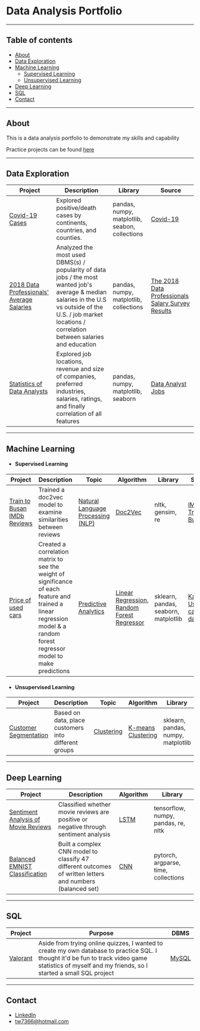 # Data Analysis Portfolio

------------
## Table of contents
* [About](#about)
* [Data Exploration](#data-exploration)
* [Machine Learning](#machine-learning)
  * [Supervised Learning](#supervised-learning)
  * [Unsupervised Learning](#unsupervised-learning)
* [Deep Learning](#deep-learning)
* [SQL](#sql)
* [Contact](#contact)


------------
## __About__
This is a data analysis portfolio to demonstrate my skills and capability

Practice projects can be found [here](https://github.com/tw7366/Data-Analysis-Practice-Using-Python)


------------
## __Data Exploration__
__Project__ | __Description__ | __Library__ | __Source__
------------|-----------------|-------------|------------
[Covid-19 Cases](https://github.com/tw7366/Projects/blob/master/Projects/Covid-19.ipynb) | Explored positive/death cases by continents, countries, and counties. | pandas, numpy, matplotlib, seabon, collections | [Covid-19](https://data.world/covid-19-data-resource-hub/covid-19-case-counts)
[2018 Data Professionals' Average Salaries](https://github.com/tw7366/Projects/blob/master/Projects/2018%20Data%20Professionals'%20Average%20Salaries.ipynb) | Analyzed the most used DBMS(s) / popularity of data jobs / the most wanted job's average & median salaries in the U.S vs outside of the U.S. / job market locations / correlation between salaries and education | pandas, numpy, matplotlib, collections | [The 2018 Data Professionals Salary Survey Results](https://www.brentozar.com/archive/2018/01/2018-data-professionals-salary-survey-results/)
[Statistics of Data Analysts](https://github.com/tw7366/Projects/blob/master/Projects/Data%20Analyst.ipynb) | Explored job locations, revenue and size of companies, preferred industries, salaries, ratings, and finally correlation of all features | pandas, numpy, matplotlib, seaborn | [Data Analyst Jobs](https://www.kaggle.com/andrewmvd/data-analyst-jobs)


------------
## __Machine Learning__

* #### __Supervised Learning__

__Project__ | __Description__ | __Topic__ | __Algorithm__ | __Library__ | __Source__
------------|-----------------|-----------|---------------|-------------|-----------
[Train to Busan IMDb Reviews](https://github.com/tw7366/Projects/blob/master/Projects/Train%20to%20Busan%20IMDb%20Reviews%20-%20NLP.ipynb) | Trained a doc2vec model to examine similarities between reviews  | [Natural Language Processing (NLP)](https://en.wikipedia.org/wiki/Neuro-linguistic_programming) | [Doc2Vec](https://medium.com/wisio/a-gentle-introduction-to-doc2vec-db3e8c0cce5e) |nltk, gensim, re | [IMDb - Train to Busan](https://www.imdb.com/title/tt5700672/reviews?ref_=tt_ov_rt)
[Price of used cars](https://github.com/tw7366/Projects/blob/master/Projects/Price%20of%20used%20cars.ipynb) | Created a correlation matrix to see the weight of significance of each feature and trained a linear regression model & a random forest regressor model to make predictions | [Predictive Analytics](https://en.wikipedia.org/wiki/Predictive_analytics) | [Linear Regression](https://en.wikipedia.org/wiki/Linear_regression#:~:text=In%20statistics%2C%20linear%20regression%20is,is%20called%20simple%20linear%20regression.), [Random Forest Regressor](https://heartbeat.fritz.ai/random-forest-regression-in-python-using-scikit-learn-9e9b147e2153) | sklearn, pandas, seaborn, matplotlib | [Kaggle - Used cars database](https://www.kaggle.com/orgesleka/used-cars-database)


* #### __Unsupervised Learning__

__Project__ | __Description__ | __Topic__ | __Algorithm__ | __Library__ | __Source__
------------|-----------------|-----------|---------------|-------------|-----------
[Customer Segmentation](https://github.com/tw7366/Projects/blob/master/Projects/Mall%20Customer%20Segmentation.ipynb) | Based on data, place customers into different groups | [Clustering](https://en.wikipedia.org/wiki/Cluster_analysis) | [K-means Clustering](https://en.wikipedia.org/wiki/K-means_clustering) | sklearn, pandas, numpy, matplotlib | [Mall Customer Segmentation](https://www.kaggle.com/vjchoudhary7/customer-segmentation-tutorial-in-python)


-----------
## __Deep Learning__
__Project__ | __Description__ | __Algorithm__ | __Library__ 
------------|-----------------|---------------|------------
[Sentiment Analysis of Movie Reviews](https://github.com/tw7366/Sentiment-Analysis-of-Movie-Reviews/blob/master/Sentiment_Analysis_of_Movie_Reviews.ipynb) | Classified whether movie reviews are positive or negative through sentiment analysis | [LSTM](https://www.tensorflow.org/api_docs/python/tf/keras/layers/LSTM) | tensorflow, numpy, pandas, re, nltk
[Balanced EMNIST Classification](https://github.com/tw7366/Pytorch-EMNIST-Classification/blob/main/Pytorch_EMNIST.ipynb) | Built a complex CNN model to classify 47 different outcomes of written letters and numbers (balanced set) | [CNN](https://en.wikipedia.org/wiki/Convolutional_neural_network) | pytorch, argparse, time, collections 


------------
## __SQL__
__Project__ | __Purpose__ | __DBMS__
------------|-------------|---------
[Valorant](https://github.com/tw7366/Projects/blob/master/Projects/Valorant_Stats_SQL.py) | Aside from trying online quizzes, I wanted to create my own database to practice SQL. I thought it'd be fun to track video game statistics of myself and my friends, so I started a small SQL project | [MySQL](https://www.mysql.com/)


------------
## __Contact__
* [LinkedIn](https://www.linkedin.com/in/tw7366/)
* tw7366@hotmail.com
